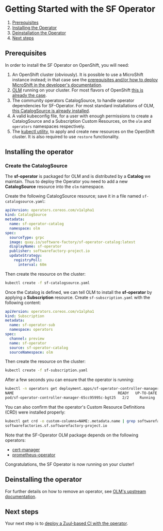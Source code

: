 # Getting Started with the SF Operator


1. [Prerequisites](#prerequisites)
2. [Installing the Operator](#installing-the-operator)
4. [Deinstallation the Operator](#deinstalling-the-operator)
5. [Next steps](#next-steps)

## Prerequisites

In order to install the SF Operator on OpenShift, you will need:

1. An OpenShift cluster (obviously). It is possible to use a MicroShift instance instead; in that case see the [prerequisites and/or how to deploy MicroShift in the developer's documentation](../developer/microshift.md).
1. [OLM](https://olm.operatorframework.io/) running on your cluster. For most flavors of OpenShift [this is already the case](https://docs.openshift.com/container-platform/4.13/operators/understanding/olm/olm-understanding-olm.html#olm-overview_olm-understanding-olm).
1. The community operators CatalogSource, to handle operator dependencies for SF-Operator. For most standard installations of OLM, [this CatalogSource is already installed](https://operatorhub.io/how-to-install-an-operator#How-do-I-get-Operator-Lifecycle-Manager?).
1. A valid kubeconfig file, for a user with enough permissions to create a CatalogSource and a Subscription Custom Resources, on the `olm` and `operators` namespaces respectively.
1. The [kubectl utility](https://kubernetes.io/docs/tasks/tools/#kubectl), to apply and create new resources on the OpenShift cluster. It is also required to use `restore` functionality.

## Installing the operator

### Create the CatalogSource

The **sf-operator** is packaged for OLM and is distributed by a **Catalog** we maintain. Thus to deploy the Operator you need to add
a new **CatalogSource** resource into the `olm` namespace.

Create the following CatalogSource resource; save it in a file named `sf-catalogsource.yaml`:

```yaml
apiVersion: operators.coreos.com/v1alpha1
kind: CatalogSource
metadata:
  name: sf-operator-catalog
  namespace: olm
spec:
  sourceType: grpc
  image: quay.io/software-factory/sf-operator-catalog:latest
  displayName: sf-operator
  publisher: softwarefactory-project.io
  updateStrategy:
    registryPoll:
      interval: 60m
```

Then create the resource on the cluster:

```sh
kubectl create -f sf-catalogsource.yaml
```

Once the Catalog is defined, we can tell OLM to install the **sf-operator** by applying a **Subscription** resource. Create `sf-subscription.yaml` with the following content:

```yaml
apiVersion: operators.coreos.com/v1alpha1
kind: Subscription
metadata:
  name: sf-operator-sub
  namespace: operators
spec:
  channel: preview
  name: sf-operator
  source: sf-operator-catalog
  sourceNamespace: olm
```

Then create the resource on the cluster:

```sh
kubectl create -f sf-subscription.yaml
```

After a few seconds you can ensure that the operator is running:

```sh
kubectl -n operators get deployment.apps/sf-operator-controller-manager
NAME                                                READY   UP-TO-DATE   AVAILABLE   AGE
pod/sf-operator-controller-manager-65cc95995c-bgt25   2/2     Running   0          3m49s
```

You can also confirm that the operator's Custom Resource Definitions (CRD) were installed properly:

```sh
kubectl get crd -o custom-columns=NAME:.metadata.name | grep softwarefactory-project.io
softwarefactories.sf.softwarefactory-project.io
```

Note that the SF-Operator OLM package depends on the following operators:

* [cert-manager](https://cert-manager.io)
* [prometheus-operator](https://prometheus-operator.dev)

Congratulations, the SF Operator is now running on your cluster!

## Deinstalling the operator

For further details on how to remove an operator, see [OLM's upstream documentation](https://olm.operatorframework.io/docs/tasks/uninstall-operator/).

## Next steps

 Your next step is to [deploy a Zuul-based CI with the operator](../deployment/getting_started.md).
